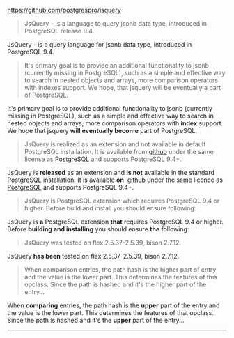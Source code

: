 https://github.com/postgrespro/jsquery
> JsQuery – is a language to query jsonb data type, introduced in PostgreSQL release 9.4.

JsQuery - is a query language for jsonb data type, introduced in PostgreSQL 9.4.

> It's primary goal is to provide an additional functionality to jsonb (currently missing in PostgreSQL), such as a simple and effective way to search in nested objects and arrays, more comparison operators with indexes support. We hope, that jsquery will be eventually a part of PostgreSQL.

It's primary goal is to provide additional functionality to jsonb (currently missing in PostgreSQL), such as a simple and effective way to search in nested objects and arrays, more comparison operators with **index** support. We hope that jsquery **will eventually become** part of PostgreSQL.

> JsQuery is realized as an extension and not available in default PostgreSQL installation. It is available from [github](https://github.com/postgrespro/jsquery) under the same license as [PostgreSQL](https://www.postgresql.org/about/licence/) and supports PostgreSQL 9.4+.

JsQuery is **released** as an extension and **is not** available in the standard PostgreSQL installation. It is available **on**  [github](https://github.com/postgrespro/jsquery) under the same licence as [PostgreSQL](https://www.postgresql.org/about/licence/) and supports PostgreSQL 9.4+.

> JsQuery is PostgreSQL extension which requires PostgreSQL 9.4 or higher. Before build and install you should ensure following:

JsQuery is **a** PostgreSQL extension **that** requires PostgreSQL 9.4 or higher. Before **building and installing** you should ensure **the** following:

> JsQuery was tested on flex 2.5.37-2.5.39, bison 2.7.12.

JsQuery **has been** tested on flex 2.5.37-2.5.39, bison 2.7.12.


> When comparison entries, the path hash is the higher part of entry and the value is the lower part. This determines the features of this opclass. Since the path is hashed and it's the higher part of the entry...

When **comparing** entries, the path hash is the **upper** part of the entry and the value is the lower part. This determines the features of that opclass. Since the path is hashed and it's the **upper** part of the entry...

_____

